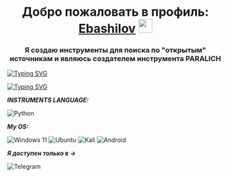 <h1 align="center">Добро пожаловать в профиль:<a href="https://t.me/linux_ebashilov" target="_blank"> Ebashilov</a> 
<img src="https://github.com/blackcater/blackcater/raw/main/images/Hi.gif" height="32"/></h1>
<h3 align="center">Я создаю инструменты для поиска по "открытым" источникам и являюсь создателем инструмента PARALICH</h3>


[![Typing SVG](https://readme-typing-svg.herokuapp.com?font=small+caps&weight=100&size=15&duration=2000&pause=2&color=F70000&background=27272750&center=true&vCenter=true&width=435&lines=Ebashilov+instruments;Termux;Linux)](https://git.io/typing-svg)



[![Typing SVG](https://readme-typing-svg.herokuapp.com?font=small+caps&weight=100&size=15&duration=2000&pause=2&color=F70000&background=27272750&center=true&vCenter=true&width=435&lines=%D0%A0%D0%9E%D0%A1%D0%93%D0%92%D0%90%D0%A0%D0%94%D0%98%D0%AF+%D0%92%D0%98%D0%94%D0%98%D0%A2+%D0%A7%D0%A2%D0%9E+%D0%A2%D0%AB+%D0%94%D0%95%D0%9B%D0%90%D0%95%D0%A8%D0%AC;%D0%A2%D0%AB+%D0%9D%D0%95+%D0%90%D0%9D%D0%9E%D0%9D%D0%98%D0%9C%D0%95%D0%9D;%D0%9D%D0%98%D0%9A%D0%9E%D0%93%D0%94%D0%90+%D0%9D%D0%95+%D0%97%D0%90%D0%91%D0%AB%D0%92%D0%90%D0%99;%D0%A1+%D0%A7%D0%95%D0%93%D0%9E+%D0%A2%D0%AB+%D0%9D%D0%90%D0%A7%D0%98%D0%9D%D0%90%D0%9B;%D0%92%D0%95%D0%94%D0%AC+%D0%A2%D0%AB;%D0%AD%D0%A2%D0%9E+%D0%A7%D0%90%D0%A1%D0%A2%D0%98%D0%A7%D0%9A%D0%90+%D0%9C%D0%95%D0%9D%D0%AF)](https://git.io/typing-svg)


**_INSTRUMENTS LANGUAGE:_**

![Python](https://img.shields.io/badge/python-3670A0?style=for-the-badge&logo=python&logoColor=ffdd54)

**_My OS:_**

![Windows 11](https://img.shields.io/badge/Windows%2011-%230079d5.svg?style=for-the-badge&logo=Windows%2011&logoColor=white)
![Ubuntu](https://img.shields.io/badge/Ubuntu-E95420?style=for-the-badge&logo=ubuntu&logoColor=white)
![Kali](https://img.shields.io/badge/Kali-268BEE?style=for-the-badge&logo=kalilinux&logoColor=white)
![Android](https://img.shields.io/badge/Android-3DDC84?style=for-the-badge&logo=android&logoColor=white)

**_Я доступен только в ->_**

![Telegram](https://img.shields.io/badge/Telegram-2CA5E0?style=for-the-badge&logo=telegram&logoColor=white)
